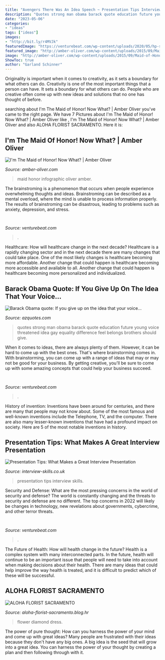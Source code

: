 ```yaml
---
title: "Avengers There Was An Idea Speech ~ Presentation Tips Interview Skills"
description: "Quotes strong man obama barack quote education future young voice threatened idea gay equality difference feel belongs brothers should give"
date: "2023-05-06"
categories:
- "ideas"
tags: ["ideas"]
images:
- "http://bit.ly/r4MVJk"
featuredImage: "https://venturebeat.com/wp-content/uploads/2020/05/hp-spring-4.jpg"
featured_image: "http://amber-oliver.com/wp-content/uploads/2015/09/Maid-of-Honor-Infographic.jpg"
image: "http://amber-oliver.com/wp-content/uploads/2015/09/Maid-of-Honor-Infographic.jpg"
ShowToc: true
author: "Garland Schinner"
---
```



Originality is important when it comes to creativity, as it sets a boundary for what others can do.
Creativity is one of the most important things that a person can have. It sets a boundary for what others can do. People who are creative often come up with new ideas and solutions that no one has thought of before.

	

		
searching about I&#039;m The Maid of Honor! Now What? | Amber Oliver you've came to the right page. We have 7 Pictures about I&#039;m The Maid of Honor! Now What? | Amber Oliver like , I&#039;m The Maid of Honor! Now What? | Amber Oliver and also ALOHA FLORIST SACRAMENTO. Here it is:
		
    
## I&#039;m The Maid Of Honor! Now What? | Amber Oliver

<img loading=lazy src="http://amber-oliver.com/wp-content/uploads/2015/09/Maid-of-Honor-Infographic.jpg" onerror="this.onerror=null;this.src='https://tse4.mm.bing.net/th?id=OIP.5cstInLFrP7UnxLNJf_ZmQHaMS&amp;pid=15.1';" alt="I&#039;m The Maid of Honor! Now What? | Amber Oliver">

_Source: amber-oliver.com_

>maid honor infographic oliver amber. 

	

The brainstroming is a phenomenon that occurs when people experience overwhelming thoughts and ideas. Brainstroming can be described as a mental overload, where the mind is unable to process information properly. The results of brainstroming can be disastrous, leading to problems such as anxiety, depression, and stress.

    
## 

<img loading=lazy src="https://venturebeat.com/wp-content/uploads/2019/10/IMG_2313D-e1572529403907.jpeg" onerror="this.onerror=null;this.src='https://tse1.mm.bing.net/th?id=OIP.9w9Ddnl15PIqkIcPvx4CngHaDt&amp;pid=15.1';" alt="">

_Source: venturebeat.com_

>. 

	

Healthcare: How will healthcare change in the next decade?
Healthcare is a rapidly changing sector and in the next decade there are many changes that could take place. One of the most likely changes is healthcare becoming more affordable. Another change that could happen is healthcare becoming more accessible and available to all. Another change that could happen is healthcare becoming more personalized and individualized.

    
## Barack Obama Quote: If You Give Up On The Idea That Your Voice...

<img loading=lazy src="https://www.azquotes.com/picture-quotes/quote-if-you-give-up-on-the-idea-that-your-voice-can-make-a-difference-then-other-voices-will-barack-obama-89-42-62.jpg" onerror="this.onerror=null;this.src='https://tse1.mm.bing.net/th?id=OIP.47Dgjr-ISjNdm2tLSWNU4gEsCN&amp;pid=15.1';" alt="Barack Obama quote: If you give up on the idea that your voice...">

_Source: azquotes.com_

>quotes strong man obama barack quote education future young voice threatened idea gay equality difference feel belongs brothers should give. 

	

When it comes to ideas, there are always plenty of them. However, it can be hard to come up with the best ones. That's where brainstorming comes in. With brainstorming, you can come up with a range of ideas that may or may not be good for your business. By getting creative, you'll be sure to come up with some amazing concepts that could help your business succeed.

    
## 

<img loading=lazy src="https://venturebeat.com/wp-content/uploads/2020/05/hp-spring-4.jpg" onerror="this.onerror=null;this.src='https://tse1.mm.bing.net/th?id=OIP.5Eh6tApXNensZpKqgv-7wQHaEl&amp;pid=15.1';" alt="">

_Source: venturebeat.com_

>. 

	

History of invention:
Inventions have been around for centuries, and there are many that people may not know about. Some of the most famous and well-known inventions include the Telephone, TV, and the computer. There are also many lesser-known inventions that have had a profound impact on society. Here are 5 of the most notable inventions in history.

    
## Presentation Tips: What Makes A Great Interview Presentation

<img loading=lazy src="https://www.interview-skills.co.uk/blog/wp-content/uploads/2015/05/Interview-Presentation-Tips.jpg" onerror="this.onerror=null;this.src='https://tse2.mm.bing.net/th?id=OIP.duz223OPzScHgQcHb_9VhwHaFj&amp;pid=15.1';" alt="Presentation Tips: What Makes a Great Interview Presentation">

_Source: interview-skills.co.uk_

>presentation tips interview skills. 

	

Security and Defense: What are the most pressing concerns in the world of security and defense?
The world is constantly changing and the threats to security and defense are no different. The top concerns in 2022 will likely be changes in technology, new revelations about governments, cybercrime, and other terror threats.

    
## 

<img loading=lazy src="https://venturebeat.com/wp-content/uploads/2019/11/homepod-siriauth.jpg" onerror="this.onerror=null;this.src='https://tse1.mm.bing.net/th?id=OIP.PfNvvY4uYdEEY-1lUA83vQHaFF&amp;pid=15.1';" alt="">

_Source: venturebeat.com_

>. 

	

The Future of Health: How will health change in the future?
Health is a complex system with many interconnected parts. In the future, health will continue to be an important issue that people will need to take into account when making decisions about their health. There are many ideas that could help improve the way health is treated, and it is difficult to predict which of these will be successful.

    
## ALOHA FLORIST SACRAMENTO

<img loading=lazy src="http://bit.ly/r4MVJk" onerror="this.onerror=null;this.src='https://tse4.mm.bing.net/th?id=OIP.VvdVlf0nPR-GOk8ZFaTKBgAAAA&amp;pid=15.1';" alt="ALOHA FLORIST SACRAMENTO">

_Source: aloha-florist-sacramento.blog.hr_

>flower diamond dress. 

	

The power of pure thought: How can you harness the power of your mind and come up with great ideas?
Many people are frustrated with their ideas because they don't have any big ones. A big idea is the seed that will grow into a great idea. You can harness the power of your thought by creating a plan and then following through with it.

